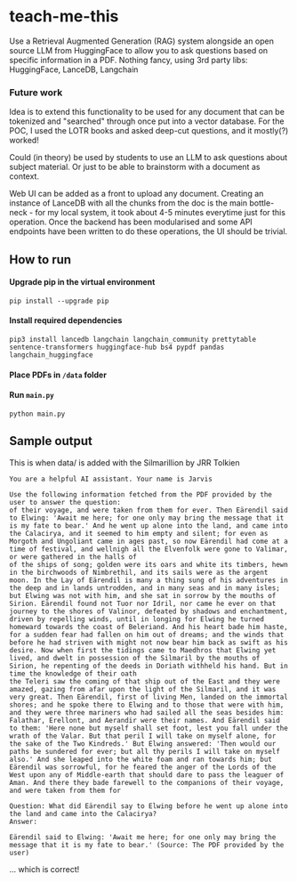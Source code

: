# teach-me-this

Use a Retrieval Augmented Generation (RAG) system alongside an open source LLM from HuggingFace to allow you to ask questions based on specific information in a PDF. Nothing fancy, using 3rd party libs: HuggingFace, LanceDB, Langchain

### Future work

Idea is to extend this functionality to be used for any document that can be tokenized and "searched" through once put into a vector database. For the POC, I used the LOTR books and asked deep-cut questions, and it mostly(?) worked!

Could (in theory) be used by students to use an LLM to ask questions about subject material. Or just to be able to brainstorm with a document as context.

Web UI can be added as a front to upload any document. Creating an instance of LanceDB with all the chunks from the doc is the main bottle-neck - for my local system, it took about 4-5 minutes everytime just for this operation. Once the backend has been modularised and some API endpoints have been written to do these operations, the UI should be trivial. 

## How to run
#### Upgrade pip in the virtual environment
```
pip install --upgrade pip
```

#### Install required dependencies
```
pip3 install lancedb langchain langchain_community prettytable sentence-transformers huggingface-hub bs4 pypdf pandas langchain_huggingface
```

#### Place PDFs in `/data` folder
#### Run `main.py`
```
python main.py
```

## Sample output
This is when data/ is added with the Silmarillion by JRR Tolkien
```text
You are a helpful AI assistant. Your name is Jarvis

Use the following information fetched from the PDF provided by the user to answer the question:
of their voyage, and were taken from them for ever. Then Eärendil said to Elwing: 'Await me here; for one only may bring the message that it is my fate to bear.' And he went up alone into the land, and came into the Calacirya, and it seemed to him empty and silent; for even as Morgoth and Ungoliant came in ages past, so now Eärendil had come at a time of festival, and wellnigh all the Elvenfolk were gone to Valimar, or were gathered in the halls of
of the ships of song; golden were its oars and white its timbers, hewn in the birchwoods of Nimbrethil, and its sails were as the argent moon. In the Lay of Eärendil is many a thing sung of his adventures in the deep and in lands untrodden, and in many seas and in many isles; but Elwing was not with him, and she sat in sorrow by the mouths of Sirion. Eärendil found not Tuor nor Idril, nor came he ever on that journey to the shores of Valinor, defeated by shadows and enchantment, driven by repelling winds, until in longing for Elwing he turned homeward towards the coast of Beleriand. And his heart bade him haste, for a sudden fear had fallen on him out of dreams; and the winds that before he had striven with might not now bear him back as swift as his desire. Now when first the tidings came to Maedhros that Elwing yet lived, and dwelt in possession of the Silmaril by the mouths of Sirion, he repenting of the deeds in Doriath withheld his hand. But in time the knowledge of their oath
the Teleri saw the coming of that ship out of the East and they were amazed, gazing from afar upon the light of the Silmaril, and it was very great. Then Eärendil, first of living Men, landed on the immortal shores; and he spoke there to Elwing and to those that were with him, and they were three mariners who had sailed all the seas besides him: Falathar, Erellont, and Aerandir were their names. And Eärendil said to them: 'Here none but myself shall set foot, lest you fall under the wrath of the Valar. But that peril I will take on myself alone, for the sake of the Two Kindreds.' But Elwing answered: 'Then would our paths be sundered for ever; but all thy perils I will take on myself also.' And she leaped into the white foam and ran towards him; but Eärendil was sorrowful, for he feared the anger of the Lords of the West upon any of Middle-earth that should dare to pass the leaguer of Aman. And there they bade farewell to the companions of their voyage, and were taken from them for

Question: What did Eärendil say to Elwing before he went up alone into the land and came into the Calacirya?
Answer:

Eärendil said to Elwing: 'Await me here; for one only may bring the message that it is my fate to bear.' (Source: The PDF provided by the user)
```
... which is correct!